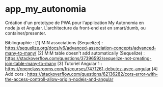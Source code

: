 # app_my_autonomia
Création d'un prototype de PWA pour l'application My Autonomia en node.js et Angular. L'architecture du front-end est en smart/dumb, ou container/presenter.

Bibliographie :
[1] M:N associations (Sequelize) : https://sequelize.org/docs/v6/advanced-association-concepts/advanced-many-to-many/
[2] M:M table doesn't add automatically (Sequelize) : https://stackoverflow.com/questions/37396592/sequelize-not-creating-join-table-many-to-many
[3] Tutoriel Angular 1 : https://openclassrooms.com/fr/courses/7471261-debutez-avec-angular 
[4] Add cors : https://stackoverflow.com/questions/62136282/cors-error-with-the-access-controll-allow-origin-nodejs-and-angular
